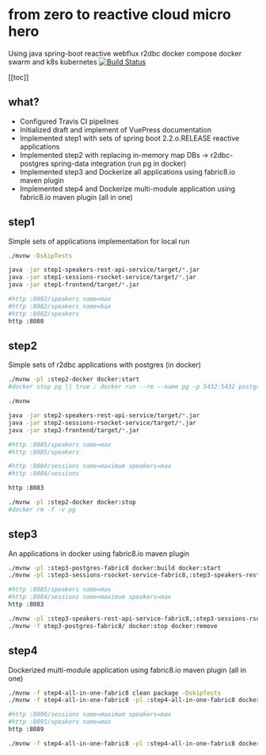 # from zero to reactive cloud micro hero
Using java spring-boot reactive webflux r2dbc docker compose docker swarm and k8s kubernetes [![Build Status](https://travis-ci.org/daggerok/from-zero-to-reactive-cloud-micro-hero.svg?branch=master)](https://travis-ci.org/daggerok/from-zero-to-reactive-cloud-micro-hero)

[[toc]]

## what?
* Configured Travis CI pipelines
* Initialized draft and implement of VuePress documentation
* Implemented step1 with sets of spring boot 2.2.o.RELEASE reactive applications
* Implemented step2 with replacing in-memory map DBs -> r2dbc-postgres spring-data integration (run pg in docker)
* Implemented step3 and Dockerize all applications using fabric8.io maven plugin
* Implemented step4 and Dockerize multi-module application using fabric8.io maven plugin (all in one)

## step1
Simple sets of applications implementation for local run

```bash
./mvnw -DskipTests

java -jar step1-speakers-rest-api-service/target/*.jar
java -jar step1-sessions-rsocket-service/target/*.jar
java -jar step1-frontend/target/*.jar

#http :8082/speakers name=max
#http :8082/speakers name=bax
#http :8082/speakers
http :8080
```

## step2
Simple sets of r2dbc applications with postgres (in docker)

```bash
./mvnw -pl :step2-docker docker:start
#docker stop pg || true ; docker run --rm --name pg -p 5432:5432 postgres:alpine

./mvnw

java -jar step2-speakers-rest-api-service/target/*.jar
java -jar step2-sessions-rsocket-service/target/*.jar
java -jar step2-frontend/target/*.jar

#http :8085/speakers name=max
#http :8085/speakers

#http :8084/sessions name=maximum speakers=max
#http :8084/sessions

http :8083

./mvnw -pl :step2-docker docker:stop
#docker rm -f -v pg
```

## step3
An applications in docker using fabric8.io maven plugin

```bash
./mvnw -pl :step3-postgres-fabric8 docker:build docker:start
./mvnw -pl :step3-sessions-rsocket-service-fabric8,:step3-speakers-rest-api-service-fabric8,:step3-frontend-fabric8 clean package docker:build docker:start

#http :8085/speakers name=max
#http :8084/sessions name=maximum speakers=max
http :8083

./mvnw -pl :step3-speakers-rest-api-service-fabric8,:step3-sessions-rsocket-service-fabric8,:step3-frontend-fabric8 docker:stop docker:remove
./mvnw -f step3-postgres-fabric8/ docker:stop docker:remove
```

## step4
Dockerized multi-module application using fabric8.io maven plugin (all in one)

```bash
./mvnw -f step4-all-in-one-fabric8 clean package -DskipTests
./mvnw -f step4-all-in-one-fabric8 -pl :step4-all-in-one-fabric8 docker:build docker:start

#http :8090/sessions name=maximum speakers=max
#http :8091/speakers name=max
http :8089

./mvnw -f step4-all-in-one-fabric8 -pl :step4-all-in-one-fabric8 docker:stop docker:remove
```
